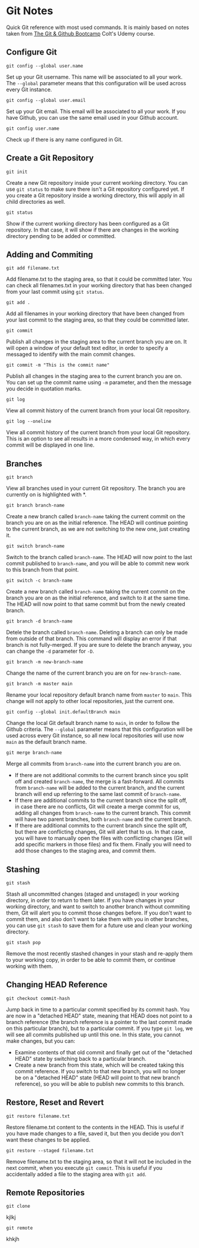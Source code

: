 # Git Notes

Quick Git reference with most used commands. It is mainly based on notes taken from [The Git & Github Bootcamp](https://www.udemy.com/course/git-and-github-bootcamp/) Colt's Udemy course.

## Configure Git

```
git config --global user.name
```
Set up your Git username. This name will be associated to all your work. The `--global` parameter means that this configuration will be used across every Git instance.

```
git config --global user.email
```
Set up your Git email. This email will be associated to all your work. If you have Github, you can use the same email used in your Github account.

```
git config user.name
```
Check up if there is any name configured in Git.

## Create a Git Repository

```
git init
```
Create a new Git repository inside your current working directory. You can use `git status` to make sure there isn't a Git repository configured yet. If you create a Git repository inside a working directory, this will apply in all child directories as well.

```
git status
```
Show if the current working directory has been configured as a Git repository. In that case, it will show if there are changes in the working directory pending to be added or committed.

## Adding and Commiting

```
git add filename.txt
```
Add filename.txt to the staging area, so that it could be committed later. You can check all filenames.txt in your working directory that has been changed from your last commit using `git status`.

```
git add .
```
Add all filenames in your working directory that have been changed from your last commit to the staging area, so that they could be committed later.

```
git commit
```
Publish all changes in the staging area to the current branch you are on. It will open a window of your default text editor, in order to specify a messaged to identify with the main commit changes.

```
git commit -m "This is the commit name"
```
Publish all changes in the staging area to the current branch you are on. You can set up the commit name using `-m` parameter, and then the message you decide in quotation marks.

```
git log
```
View all commit history of the current branch from your local Git repository.

```
git log --oneline
```
View all commit history of the current branch from your local Git repository. This is an option to see all results in a more condensed way, in which every commit will be displayed in one line.

## Branches

```
git branch
```
View all branches used in your current Git repository. The branch you are currently on is highlighted with *.

```
git branch branch-name
```
Create a new branch called `branch-name` taking the current commit on the branch you are on as the initial reference. The HEAD will continue pointing to the current branch, as we are not switching to the new one, just creating it.

```
git switch branch-name
```
Switch to the branch called `branch-name`. The HEAD will now point to the last commit published to `branch-name`, and you will be able to commit new work to this branch from that point.

```
git switch -c branch-name
```
Create a new branch called `branch-name` taking the current commit on the branch you are on as the initial reference, and switch to it at the same time. The HEAD will now point to that same commit but from the newly created branch.

```
git branch -d branch-name
```
Detele the branch called `branch-name`. Deleting a branch can only be made from outside of that branch. This command will display an error if that branch is not fully-merged. If you are sure to delete the branch anyway, you can change the `-d` parameter for `-D`.

```
git branch -m new-branch-name
```
Change the name of the current branch you are on for `new-branch-name`.

```
git branch -m master main
```
Rename your local repository default branch name from `master` to `main`. This change will not apply to other local repositories, just the current one.

```
git config --global init.defaultBranch main
```
Change the local Git default branch name to `main`, in order to follow the Github criteria. The `--global` parameter means that this configuration will be used across every Git instance, so all new local repositories will use now `main` as the default branch name.

```
git merge branch-name
```
Merge all commits from `branch-name` into the current branch you are on. 
- If there are not additional commits to the current branch since you split off and created `branch-name`, the merge is a fast-forward. All commits from `branch-name` will be added to the current branch, and the current branch will end up referring to the same last commit of `branch-name`.
- If there are additional commits to the current branch since the split off, in case there are no conflicts, Git will create a merge commit for us, adding all changes from `branch-name` to the current branch. This commit will have two parent branches, both `branch-name` and the current branch.
- If there are additional commits to the current branch since the split off, but there are conflicting changes, Git will alert that to us. In that case, you will have to manually open the files with conflicting changes (Git will add specific markers in those files) and fix them. Finally you will need to add those changes to the staging area, and commit them.

## Stashing

```
git stash
```
Stash all uncommitted changes (staged and unstaged) in your working directory, in order to return to them later. If you have changes in your working directory, and want to switch to another branch without commiting them, Git will alert you to commit those changes before. If you don't want to commit them, and also don't want to take them with you in other branches, you can use `git stash` to save them for a future use and clean your working directory.

```
git stash pop
```
Remove the most recently stashed changes in your stash and re-apply them to your working copy, in order to be able to commit them, or continue working with them.

## Changing HEAD Reference

```
git checkout commit-hash
```
Jump back in time to a particular commit specified by its commit hash. You are now in a "detached HEAD" state, meaning that HEAD does not point to a branch reference (the branch reference is a pointer to the last commit made on this particular branch), but to a particular commit. If you type `git log`, we will see all commits published up until this one. In this state, you cannot make changes, but you can:
- Examine contents of that old commit and finally get out of the "detached HEAD" state by switching back to a particular branch.
- Create a new branch from this state, which will be created taking this commit reference. If you switch to that new branch, you will no longer be on a "detached HEAD" state (HEAD will point to that new branch reference), so you will be able to publish new commits to this branch.

## Restore, Reset and Revert

```
git restore filename.txt
```
Restore filename.txt content to the contents in the HEAD. This is useful if you have made changes to a file, saved it, but then you decide you don't want these changes to be applied.

```
git restore --staged filename.txt
```
Remove filename.txt to the staging area, so that it will not be included in the next commit, when you execute `git commit`. This is useful if you accidentally added a file to the staging area with `git add`.

## Remote Repositories

```
git clone 
```
kjlkj

```
git remote
```
khkjh

